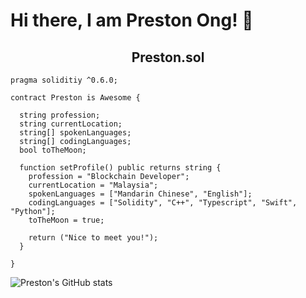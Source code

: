 # Hi there, I am Preston Ong! 👋

<h2 align = "center" > Preston.sol </h2> 

```solidity
pragma soliditiy ^0.6.0;

contract Preston is Awesome {

  string profession;
  string currentLocation;
  string[] spokenLanguages;
  string[] codingLanguages;
  bool toTheMoon;
  
  function setProfile() public returns string {
    profession = "Blockchain Developer";
    currentLocation = "Malaysia";
    spokenLanguages = ["Mandarin Chinese", "English"];
    codingLanguages = ["Solidity", "C++", "Typescript", "Swift", "Python"];
    toTheMoon = true;
    
    return ("Nice to meet you!");
  }
  
}

```

![Preston's GitHub stats](https://github-readme-stats.vercel.app/api?username=preston4896&count_private=true&show_icons=true&theme=dark)
